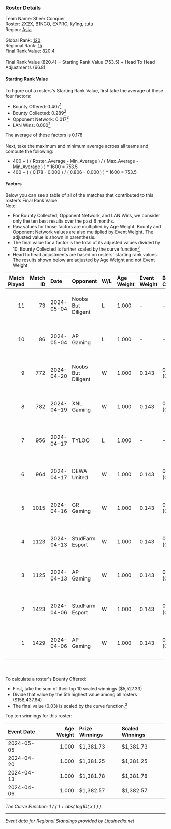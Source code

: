 ### Roster Details<br />
Team Name: Sheer Conquer<br />
Roster: 2X2X, B1NGO, EXPRO, Ky1ng, tutu<br />
Region: [Asia]( ../standings_asia.md)<br />
<br />
Global Rank: [120](../standings_global.md)<br />
Regional Rank: [15]( ../standings_asia.md)<br />
Final Rank Value:  820.4<br />
<br />
Final Rank Value (820.4) = Starting Rank Value (753.5) + Head To Head Adjustments (66.8)<br />

#### Starting Rank Value<br />
To figure out a rosters's Starting Rank Value, first take the average of these four factors:<br />
- Bounty Offered: 0.407[<sup>1</sup>](#table2)
- Bounty Collected: 0.289[<sup>2</sup>](#table1)
- Opponent Network: 0.017[<sup>2</sup>](#table1)
- LAN Wins: 0.000[<sup>2</sup>](#table1)

The average of these factors is 0.178<br />
<br />
Next, take the maximum and minimum average across all teams and compute the following:<br />
- 400 + ( ( Roster_Average - Min_Average ) / ( Max_Average - Min_Average ) ) * 1600 = 753.5
- 400 + ( ( 0.178 - 0.000 ) / ( 0.806 - 0.000 ) ) * 1600 = 753.5


#### Factors<br />
Below you can see a table of all of the matches that contributed to this roster's Final Rank Value.<br />
Note:<br />

- For Bounty Collected, Opponent Network, and LAN Wins, we consider only the ten best results over the past 6 months.
- Raw values for those factors are multiplied by Age Weight. Bounty and Opponent Network values are also multiplied by Event Weight. The adjusted value is shown in parenthesis.
- The final value for a factor is the total of its adjusted values divided by 10. Bounty Collected is further scaled by the curve function[<sup>3</sup>](#curveFunction)
- Head to head adjustments are based on rosters' starting rank values. The results shown below are adjusted by Age Weight and not Event Weight
<span id="table1"></span><br />


| Match Played | Match ID | Date       | Opponent           | W/L | Age Weight | Event Weight | Bounty Collected | Opponent Network | LAN Wins      | H2H Adj. | Roster                          |
| -: | -: | :- | :- | :- | :- | :- | :- | :- | :- | -: | :- |
|           11 |       73 | 2024-05-04 | Noobs But Diligent | L   | 1.000      | -            | -                | -                | -             |   -17.94 | 2X2X, B1NGO, EXPRO, Ky1ng, tutu |
|           10 |       86 | 2024-05-04 | AP Gaming          | L   | 1.000      | -            | -                | -                | -             |   -14.82 | 2X2X, B1NGO, EXPRO, Ky1ng, tutu |
|            9 |      772 | 2024-04-20 | Noobs But Diligent | W   | 1.000      | 0.143        | 0.027 (0.004)    | 0.174 (0.025)    | false (0.000) |    13.28 | 2X2X, B1NGO, EXPRO, Ky1ng, tutu |
|            8 |      782 | 2024-04-19 | XNL Gaming         | W   | 1.000      | 0.143        | 0.006 (0.001)    | 0.000 (0.000)    | false (0.000) |     5.29 | 2X2X, B1NGO, EXPRO, Ky1ng, tutu |
|            7 |      956 | 2024-04-17 | TYLOO              | L   | 1.000      | -            | -                | -                | -             |    -8.18 | 2X2X, B1NGO, EXPRO, Ky1ng, tutu |
|            6 |      964 | 2024-04-17 | DEWA United        | W   | 1.000      | 0.143        | 0.000 (0.000)    | 0.070 (0.010)    | false (0.000) |     6.07 | 2X2X, B1NGO, EXPRO, Ky1ng, tutu |
|            5 |     1015 | 2024-04-16 | GR Gaming          | W   | 1.000      | 0.143        | 0.006 (0.001)    | 0.495 (0.071)    | false (0.000) |    20.56 | 2X2X, B1NGO, EXPRO, Ky1ng, tutu |
|            4 |     1123 | 2024-04-13 | StudFarm Esport    | W   | 1.000      | 0.143        | 0.020 (0.003)    | 0.069 (0.010)    | false (0.000) |    10.61 | 2X2X, B1NGO, EXPRO, Ky1ng, tutu |
|            3 |     1125 | 2024-04-13 | AP Gaming          | W   | 1.000      | 0.143        | 0.082 (0.012)    | 0.152 (0.022)    | false (0.000) |    18.92 | 2X2X, B1NGO, EXPRO, Ky1ng, tutu |
|            2 |     1423 | 2024-04-06 | StudFarm Esport    | W   | 1.000      | 0.143        | 0.020 (0.003)    | 0.069 (0.010)    | false (0.000) |    12.32 | 2X2X, B1NGO, EXPRO, Ky1ng, tutu |
|            1 |     1429 | 2024-04-06 | AP Gaming          | W   | 1.000      | 0.143        | 0.082 (0.012)    | 0.152 (0.022)    | false (0.000) |    20.70 | 2X2X, B1NGO, EXPRO, Ky1ng, tutu |

<br />
<span id="table2"></span><br />
To calculate a roster's Bounty Offered:<br />

- First, take the sum of their top 10 scaled winnings ($5,527.33)
- Divide that value by the 5th highest value among all rosters ($158,437.64)
- The final value (0.03) is scaled by the curve function.[<sup>3</sup>](#curveFunction)

Top ten winnings for this roster:<br />

| Event Date | Age Weight | Prize Winnings | Scaled Winnings |
| :- | -: | :- | :- |
| 2024-05-05 |      1.000 | $1,381.73      | $1,381.73       |
| 2024-04-20 |      1.000 | $1,381.25      | $1,381.25       |
| 2024-04-13 |      1.000 | $1,381.78      | $1,381.78       |
| 2024-04-06 |      1.000 | $1,382.57      | $1,382.57       |


<span id="curveFunction"></span>_The Curve Function: 1 / ( 1 + abs( log10( x ) ) )_<br />

---
_Event data for Regional Standings provided by Liquipedia.net_<br />
